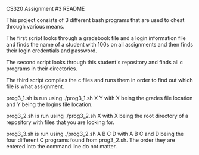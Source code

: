 CS320 Assignment #3 README
 
This project consists of 3 different bash programs that are used to cheat through various means. 

The first script looks through a gradebook file and a login information file and finds the name of a student with 100s on all assignments and then finds their login credentials and password.

The second script looks through this student's repository and finds all c programs in their directories.

The third script compiles the c files and runs them in order to find out which file is what assignment.

prog3_1.sh is run using ./prog3_1.sh X Y with X being the grades file location and Y being the logins file location.

prog3_2.sh is run using ./prog3_2.sh X with X being the root directory of a repository with files that you are looking for. 

prog3_3.sh is run using ./prog3_2.sh A B C D with A B C and D being the four different C programs found from prog3_2.sh. The order they are entered into the command line do not matter. 

